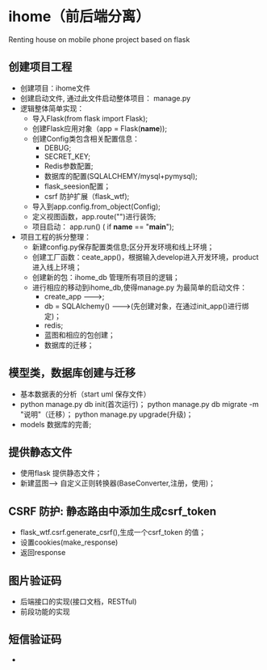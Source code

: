 # ihome（前后端分离）

Renting house on mobile phone project based on flask 

## 创建项目工程
- 创建项目：ihome文件
- 创建启动文件, 通过此文件启动整体项目： manage.py 
- 逻辑整体简单实现：
    - 导入Flask(from flask import Flask);
    - 创建Flask应用对象（app = Flask(__name__)); 
    - 创建Config类包含相关配置信息：
        - DEBUG;
        - SECRET_KEY; 
        - Redis参数配置;
        - 数据库的配置(SQLALCHEMY/mysql+pymysql); 
        - flask_seesion配置；
        - csrf 防护扩展（flask_wtf);
    - 导入到app.config.from_object(Config);
    - 定义视图函数，app.route("")进行装饰;
    - 项目启动： app.run() ( if __name__ == "__main__");
- 项目工程的拆分整理： 
    - 新建config.py保存配置类信息;区分开发环境和线上环境；
    - 创建工厂函数：ceate_app()，根据输入develop进入开发环境，product进入线上环境；
    - 创建新的包：ihome_db 管理所有项目的逻辑；
    - 进行相应的移动到ihome_db,使得manage.py 为最简单的启动文件：
        - create_app --->;
        - db = SQLAlchemy() --->(先创建对象，在通过init_app()进行绑定)；
        - redis;
        - 蓝图和相应的包创建；
        - 数据库的迁移；
## 模型类，数据库创建与迁移
- 基本数据表的分析（start uml 保存文件）
- python manage.py db init(首次运行)； python manage.py db migrate -m "说明"（迁移）； python manage.py upgrade(升级)；
- models 数据库的完善;

## 提供静态文件
- 使用flask 提供静态文件；
- 新建蓝图--> 自定义正则转换器(BaseConverter,注册，使用)；

## CSRF 防护: 静态路由中添加生成csrf_token
- flask_wtf.csrf.generate_csrf(),生成一个csrf_token 的值；
- 设置cookies(make_response)
- 返回response

## 图片验证码
- 后端接口的实现(接口文档，RESTful)
- 前段功能的实现

## 短信验证码
- 